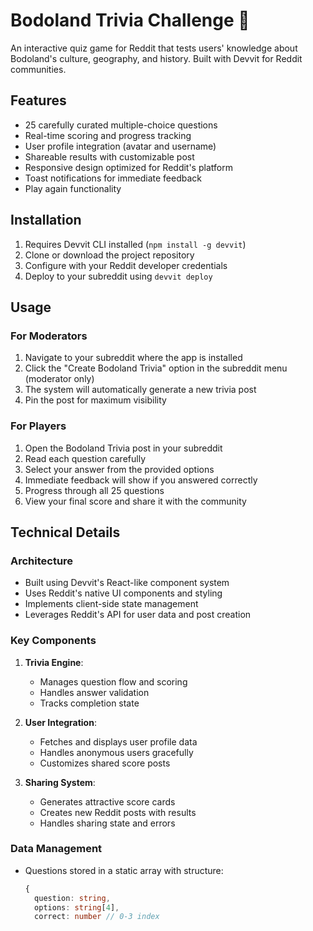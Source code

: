 # Bodoland Trivia Challenge 🧠

An interactive quiz game for Reddit that tests users' knowledge about Bodoland's culture, geography, and history. Built with Devvit for Reddit communities.

## Features

- 25 carefully curated multiple-choice questions
- Real-time scoring and progress tracking
- User profile integration (avatar and username)
- Shareable results with customizable post
- Responsive design optimized for Reddit's platform
- Toast notifications for immediate feedback
- Play again functionality

## Installation

1. Requires Devvit CLI installed (`npm install -g devvit`)
2. Clone or download the project repository
3. Configure with your Reddit developer credentials
4. Deploy to your subreddit using `devvit deploy`

## Usage

### For Moderators
1. Navigate to your subreddit where the app is installed
2. Click the "Create Bodoland Trivia" option in the subreddit menu (moderator only)
3. The system will automatically generate a new trivia post
4. Pin the post for maximum visibility

### For Players
1. Open the Bodoland Trivia post in your subreddit
2. Read each question carefully
3. Select your answer from the provided options
4. Immediate feedback will show if you answered correctly
5. Progress through all 25 questions
6. View your final score and share it with the community

## Technical Details

### Architecture
- Built using Devvit's React-like component system
- Uses Reddit's native UI components and styling
- Implements client-side state management
- Leverages Reddit's API for user data and post creation

### Key Components
1. **Trivia Engine**:
   - Manages question flow and scoring
   - Handles answer validation
   - Tracks completion state

2. **User Integration**:
   - Fetches and displays user profile data
   - Handles anonymous users gracefully
   - Customizes shared score posts

3. **Sharing System**:
   - Generates attractive score cards
   - Creates new Reddit posts with results
   - Handles sharing state and errors

### Data Management
- Questions stored in a static array with structure:
  ```typescript
  {
    question: string,
    options: string[4],
    correct: number // 0-3 index